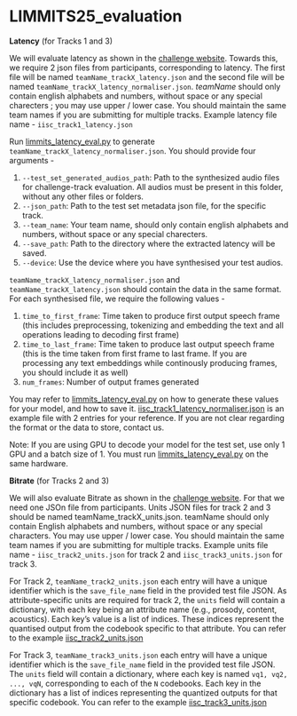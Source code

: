 # LIMMITS25_evaluation

**Latency** (for Tracks 1 and 3)

We will evaluate latency as shown in the [challenge website](https://sites.google.com/view/limmits25/challenge/challenge-evaluation). Towards this, we require 2 json files from participants, corresponding to latency. The first file will be named ``teamName_trackX_latency.json`` and the second file will be named ``teamName_trackX_latency_normaliser.json``. _teamName_ should only contain english alphabets and numbers, without space or any special charecters ; you may use upper / lower case. You should maintain the same team names if you are submitting for multiple tracks. Example latency file name - ``iisc_track1_latency.json``

Run [limmits_latency_eval.py](limmits_latency_eval.py) to generate ``teamName_trackX_latency_normaliser.json``. You should provide four arguments - 
1. ``--test_set_generated_audios_path``: Path to the synthesized audio files for challenge-track evaluation. All audios must be present in this folder, without any other files or folders.
2. ``--json_path``: Path to the test set metadata json file, for the specific track.
3. ``--team_name``: Your team name, should only contain english alphabets and numbers, without space or any special charecters.
4. ``--save_path``: Path to the directory where the extracted latency will be saved.
5. ``--device``: Use the device where you have synthesised your test audios. 

``teamName_trackX_latency_normaliser.json`` and ``teamName_trackX_latency.json`` should contain the data in the same format. For each synthesised file, we require the following values - 
1. ``time_to_first_frame``: Time taken to produce first output speech frame (this includes preprocessing, tokenizing and embedding the text and all operations leading to decoding first frame) 
2. ``time_to_last_frame``: Time taken to produce last output speech frame (this is the time taken from first frame to last frame. If you are processing any text embeddings while continously producing frames, you should include it as well)
3. ``num_frames``: Number of output frames generated
   
You may refer to [limmits_latency_eval.py](limmits_latency_eval.py) on how to generate these values for your model, and how to save it. [iisc_track1_latency_normaliser.json](iisc_track1_latency_normaliser.json) is an example file with 2 entries for your reference. If you are not clear regarding the format or the data to store, contact us.

Note: If you are using GPU to decode your model for the test set, use only 1 GPU and a batch size of 1. You must run [limmits_latency_eval.py](limmits_latency_eval.py) on the same hardware.







**Bitrate** (for Tracks 2 and 3)

We will also evaluate Bitrate as shown in the [challenge website](https://sites.google.com/view/limmits25/challenge/challenge-evaluation). For that we need one JSOn file from participants. Units JSON files for track 2 and 3  should be named  teamName_trackX_units.json. teamName should only contain English alphabets and numbers, without space or any special characters. You may use upper / lower case. You should maintain the same team names if you are submitting for multiple tracks. 
Example units file name - ``iisc_track2_units.json`` for track 2 and ``iisc_track3_units.json`` for track 3.

	

For Track 2, ``teamName_track2_units.json`` each entry will have a unique identifier which is the ``save_file_name`` field in the provided test file JSON. As attribute-specific units are required for track 2, the ``units`` field will contain a dictionary, with each key being an attribute name (e.g., prosody, content, acoustics). Each key’s value is a list of indices. These indices represent the quantised output from the codebook specific to that attribute. You can refer to the example [iisc_track2_units.json](iisc_track2_units.json)



For Track 3, ``teamName_track3_units.json`` each entry will have a unique identifier which is the ``save_file_name`` field in the provided test file JSON. The ``units`` field will contain a dictionary, where each key is named ``vq1, vq2, ..., vqN``, corresponding to each of the ``N`` codebooks. Each key in the dictionary has a list of indices representing the quantized outputs for that specific codebook. You can refer to the example [iisc_track3_units.json](iisc_track3_units.json)
